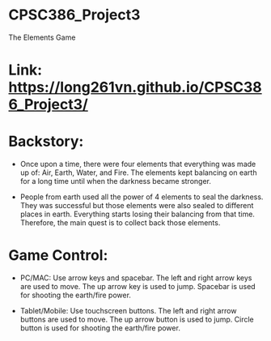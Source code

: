 # CPSC386_Project3
The Elements Game

# Link: https://long261vn.github.io/CPSC386_Project3/

# Backstory:

- Once upon a time, there were four elements that everything was made up of: Air, Earth, Water, and Fire. The elements kept balancing on earth for a long time until when the darkness became stronger.

- People from earth used all the power of 4 elements to seal the darkness. They was successful but those elements were also sealed to different places in earth. Everything starts losing their balancing from that time. Therefore, the main quest is to collect back those elements.

# Game Control:

- PC/MAC: Use arrow keys and spacebar. The left and right arrow keys are used to move. The up arrow key is used to jump. Spacebar is used for shooting the earth/fire power.

- Tablet/Mobile: Use touchscreen buttons. The left and right arrow buttons are used to move. The up arrow button is used to jump. Circle button is used for shooting the earth/fire power.
